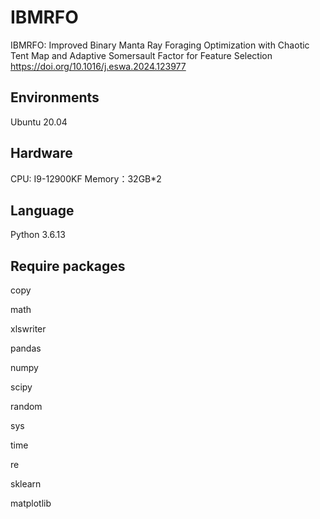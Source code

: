 # IBMRFO
IBMRFO: Improved Binary Manta Ray Foraging Optimization with Chaotic Tent Map and Adaptive Somersault Factor for Feature Selection
https://doi.org/10.1016/j.eswa.2024.123977


## Environments
Ubuntu 20.04

## Hardware
CPU: I9-12900KF
Memory：32GB*2

## Language 
Python 3.6.13

## Require packages
copy

math

xlswriter

pandas

numpy

scipy

random

sys

time 

re

sklearn

matplotlib
